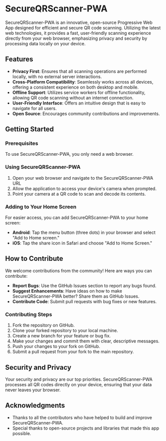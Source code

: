 # SecureQRScanner-PWA

SecureQRScanner-PWA is an innovative, open-source Progressive Web App designed for efficient and secure QR code scanning. Utilizing the latest web technologies, it provides a fast, user-friendly scanning experience directly from your web browser, emphasizing privacy and security by processing data locally on your device.

## Features

- **Privacy First**: Ensures that all scanning operations are performed locally, with no external server interactions.
- **Cross-Platform Compatibility**: Seamlessly works across all devices, offering a consistent experience on both desktop and mobile.
- **Offline Support**: Utilizes service workers for offline functionality, allowing QR code scanning without an internet connection.
- **User-Friendly Interface**: Offers an intuitive design that is easy to navigate for all users.
- **Open Source**: Encourages community contributions and improvements.

## Getting Started

### Prerequisites

To use SecureQRScanner-PWA, you only need a web browser.

### Using SecureQRScanner-PWA

1. Open your web browser and navigate to the SecureQRScanner-PWA URL
2. Allow the application to access your device's camera when prompted.
3. Point your camera at a QR code to scan and decode its contents.

### Adding to Your Home Screen

For easier access, you can add SecureQRScanner-PWA to your home screen:

- **Android**: Tap the menu button (three dots) in your browser and select "Add to Home screen."
- **iOS**: Tap the share icon in Safari and choose "Add to Home Screen."

## How to Contribute

We welcome contributions from the community! Here are ways you can contribute:

- **Report Bugs**: Use the GitHub Issues section to report any bugs found.
- **Suggest Enhancements**: Have ideas on how to make SecureQRScanner-PWA better? Share them as GitHub Issues.
- **Contribute Code**: Submit pull requests with bug fixes or new features.

### Contributing Steps

1. Fork the repository on GitHub.
2. Clone your forked repository to your local machine.
3. Create a new branch for your feature or bug fix.
4. Make your changes and commit them with clear, descriptive messages.
5. Push your changes to your fork on GitHub.
6. Submit a pull request from your fork to the main repository.

## Security and Privacy

Your security and privacy are our top priorities. SecureQRScanner-PWA processes all QR codes directly on your device, ensuring that your data never leaves your browser. 

## Acknowledgments

- Thanks to all the contributors who have helped to build and improve SecureQRScanner-PWA.
- Special thanks to open-source projects and libraries that made this app possible.
